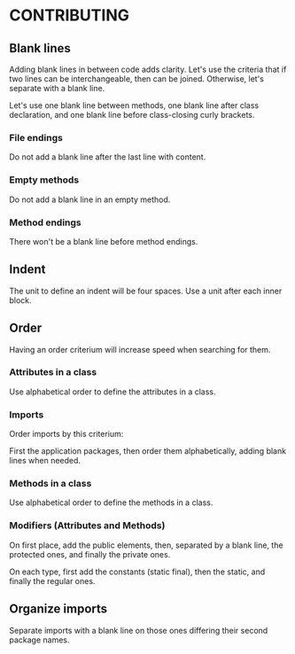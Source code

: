 # CONTRIBUTING

## Blank lines
Adding blank lines in between code adds clarity. Let's use the criteria that if two lines can be interchangeable, then
can be joined. Otherwise, let's separate with a blank line.

Let's use one blank line between methods, one blank line after class declaration, and one blank line before
class-closing curly brackets.

### File endings
Do not add a blank line after the last line with content.

### Empty methods
Do not add a blank line in an empty method.

### Method endings
There won't be a blank line before method endings.

## Indent
The unit to define an indent will be four spaces. Use a unit after each inner block.

## Order
Having an order criterium  will increase speed when searching for them.

### Attributes in a class
Use alphabetical order to define the attributes in a class.

### Imports
Order imports by this criterium:

First the application packages, then order them alphabetically, adding blank lines when needed.

### Methods in a class
Use alphabetical order to define the methods in a class.

### Modifiers (Attributes and Methods)
On first place, add the public elements, then, separated by a blank line, the protected ones, and finally the private
ones.

On each type, first add the constants (static final), then the static, and finally the regular ones.

## Organize imports
Separate imports with a blank line on those ones differing their second package names.